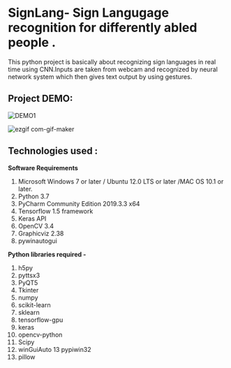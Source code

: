 # SignLang- Sign Langugage recognition for differently abled people .


This python project is basically about recognizing sign languages in real time using CNN.Inputs are taken from webcam and recognized by neural network system which then  gives
 text output by using gestures.
 
 ## Project DEMO:
 
![DEMO1](https://user-images.githubusercontent.com/64901722/147873760-e4ed55f4-9d73-4dec-88d3-6944c979cdfc.JPG)




![ezgif com-gif-maker](https://user-images.githubusercontent.com/64901722/147871714-a5cbaea4-9c1e-4704-9c89-68feaa2f0ecf.gif)

## Technologies used :

 **Software Requirements**
1.	Microsoft Windows 7 or later / Ubuntu 12.0 LTS or later /MAC OS 10.1 or later.
2.	Python 3.7
3.	PyCharm Community Edition 2019.3.3 x64
4.	Tensorflow 1.5 framework
5.	Keras  API 
6.	OpenCV 3.4
7.	Graphicviz 2.38
8.	 pywinautogui 

**Python libraries required -**

1.	h5py
2.	pyttsx3
3.	PyQT5
4. Tkinter
5. numpy
6. scikit-learn
7. sklearn
8. tensorflow-gpu
9. keras
10.	opencv-python
11.	 Scipy
12.	winGuiAuto
13 	pypiwin32
14.	 pillow


